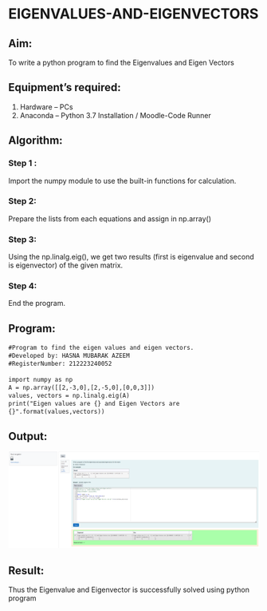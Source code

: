 # EIGENVALUES-AND-EIGENVECTORS
## Aim:
To write a python program to find the Eigenvalues and Eigen Vectors
## Equipment’s required:
1. 	Hardware – PCs
2. 	Anaconda – Python 3.7 Installation / Moodle-Code Runner
## Algorithm:
### Step 1 : 
Import the numpy module to use the built-in functions for calculation.
### Step 2:
Prepare the lists from each equations and assign in np.array()
### Step 3: 
Using the np.linalg.eig(),  we get two results (first is eigenvalue and second is eigenvector) of the given matrix.
### Step 4: 
End the program.
## Program:
```
#Program to find the eigen values and eigen vectors.
#Developed by: HASNA MUBARAK AZEEM
#RegisterNumber: 212223240052

import numpy as np
A = np.array([[2,-3,0],[2,-5,0],[0,0,3]])
values, vectors = np.linalg.eig(A)
print("Eigen values are {} and Eigen Vectors are {}".format(values,vectors))
```
## Output:
![alt text](<Screenshot 2024-04-10 214736.png>)
## Result:
Thus the Eigenvalue and Eigenvector is successfully solved using python program
